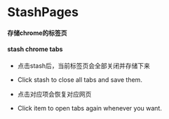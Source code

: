 # StashPages

#### 存储chrome的标签页

#### stash chrome tabs

- 点击stash后，当前标签页会全部关闭并存储下来

- Click stash to close all tabs and save them.

- 点击对应项会恢复对应网页

- Click item to open tabs again whenever you want.
